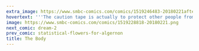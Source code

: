 ```yaml
---
extra_image: https://www.smbc-comics.com/comics/1519246483-20180221after.png
hovertext: '''The caution tape is actually to protect other people from you.'''
image: https://www.smbc-comics.com/comics/1519228818-20180221.png
next_comic: dream-2
prev_comic: statistical-flowers-for-algernon
title: The Body
---
```


